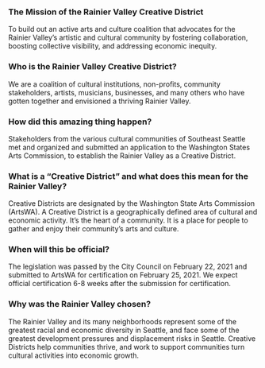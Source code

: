 ### The Mission of the Rainier Valley Creative District

To build out an active arts and culture coalition that advocates for the Rainier Valley’s artistic and cultural community by fostering collaboration, boosting collective visibility, and addressing economic inequity.

### Who is the Rainier Valley Creative District?

We are a coalition of cultural institutions, non-profits, community stakeholders, artists, musicians, businesses, and many others who have gotten together and envisioned a thriving Rainier Valley.

### How did this amazing thing happen?

Stakeholders from the various cultural communities of Southeast Seattle met and organized and submitted an application to the Washington States Arts Commission, to establish the Rainier Valley as a Creative District.

### What is a “Creative District” and what does this mean for the Rainier Valley?

Creative Districts are designated by the Washington State Arts Commission (ArtsWA). A Creative District is a geographically defined area of cultural and economic activity. It’s the heart of a community. It is a place for people to gather and enjoy their community’s arts and culture.

### When will this be official?

The legislation was passed by the City Council on February 22, 2021 and submitted to ArtsWA for certification on February 25, 2021. We expect official certification 6-8 weeks after the submission for certification.

### Why was the Rainier Valley chosen?

The Rainier Valley and its many neighborhoods represent some of the greatest racial and economic diversity in Seattle, and face some of the greatest development pressures and displacement risks in Seattle. Creative Districts help communities thrive, and work to support communities turn cultural activities into economic growth.
